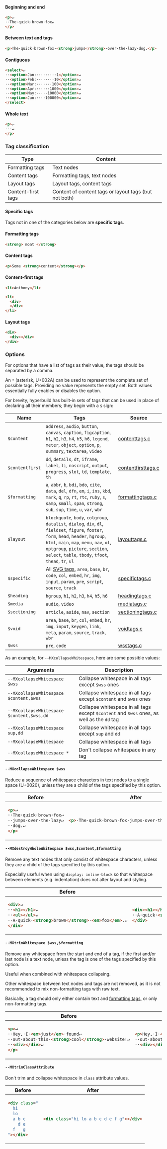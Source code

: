 #### Beginning and end

```html
<p>↵
··The·quick·brown·fox↵
</p>
```

#### Between text and tags

```html
<p>The·quick·brown·fox·<strong>jumps</strong>·over·the·lazy·dog.</p>
```

#### Contiguous

```html
<select>↵
··<option>Jan:·········1</option>↵
··<option>Feb:········10</option>↵
··<option>Mar:·······100</option>↵
··<option>Apr:······1000</option>↵
··<option>May:·····10000</option>↵
··<option>Jun:····100000</option>↵
</select>
```

#### Whole text

```html
<p>↵
···↵
</p>
```

### Tag classification

|Type|Content|
|---|---|
|Formatting tags|Text nodes|
|Content tags|Formatting tags, text nodes|
|Layout tags|Layout tags, content tags|
|Content-first tags|Content of content tags or layout tags (but not both)|

#### Specific tags

Tags not in one of the categories below are **specific tags**.

#### Formatting tags

```html
<strong> moat </strong>
```

#### Content tags

```html
<p>Some <strong>content</strong></p>
```

#### Content-first tags

```html
<li>Anthony</li>
```

```html
<li>
  <div>
  </div>
</li>
```

#### Layout tags

```html
<div>
  <div></div>
</div>
```

### Options

For options that have a list of tags as their value, the tags should be separated by a comma.

An `*` (asterisk, U+002A) can be used to represent the complete set of possible tags. Providing no value represents the empty set.
Both values essentially fully enables or disables the option.

For brevity, hyperbuild has built-in sets of tags that can be used in place of declaring all their members; they begin with a `$` sign:

|Name|Tags|Source|
|---|---|---|
|`$content`|`address`, `audio`, `button`, `canvas`, `caption`, `figcaption`, `h1`, `h2`, `h3`, `h4`, `h5`, `h6`, `legend`, `meter`, `object`, `option`, `p`, `summary`, `textarea`, `video`|[contenttags.c](src/main/c/rule/tag/contenttags.c)|
|`$contentfirst`|`dd`, `details`, `dt`, `iframe`, `label`, `li`, `noscript`, `output`, `progress`, `slot`, `td`, `template`, `th`|[contentfirsttags.c](src/main/c/rule/tag/contentfirsttags.c)|
|`$formatting`|`a`, `abbr`, `b`, `bdi`, `bdo`, `cite`, `data`, `del`, `dfn`, `em`, `i`, `ins`, `kbd`, `mark`, `q`, `rp`, `rt`, `rtc`, `ruby`, `s`, `samp`, `small`, `span`, `strong`, `sub`, `sup`, `time`, `u`, `var`, `wbr`|[formattingtags.c](src/main/c/rule/tag/formattingtags.c)|
|`$layout`|`blockquote`, `body`, `colgroup`, `datalist`, `dialog`, `div`, `dl`, `fieldset`, `figure`, `footer`, `form`, `head`, `header`, `hgroup`, `html`, `main`, `map`, `menu`, `nav`, `ol`, `optgroup`, `picture`, `section`, `select`, `table`, `tbody`, `tfoot`, `thead`, `tr`, `ul`|[layouttags.c](src/main/c/rule/tag/layouttags.c)|
|`$specific`|All [SVG tags](src/main/c/rule/tag/svgtags.c), `area`, `base`, `br`, `code`, `col`, `embed`, `hr`, `img`, `input`, `param`, `pre`, `script`, `source`, `track`|[specifictags.c](src/main/c/rule/tag/specifictags.c)|
|`$heading`|`hgroup`, `h1`, `h2`, `h3`, `h4`, `h5`, `h6`|[headingtags.c](src/main/c/rule/tag/headingtags.c)|
|`$media`|`audio`, `video`|[mediatags.c](src/main/c/rule/tag/mediatags.c)|
|`$sectioning`|`article`, `aside`, `nav`, `section`|[sectioningtags.c](src/main/c/rule/tag/sectioningtags.c)|
|`$void`|`area`, `base`, `br`, `col`, `embed`, `hr`, `img`, `input`, `keygen`, `link`, `meta`, `param`, `source`, `track`, `wbr`|[voidtags.c](src/main/c/rule/tag/voidtags.c)|
|`$wss`|`pre`, `code`|[wsstags.c](src/main/c/rule/tag/wsstags.c)|

As an example, for `--MXcollapseWhitespace`, here are some possible values:

|Arguments|Description|
|---|---|
|`--MXcollapseWhitespace $wss`|Collapse whitespace in all tags except `$wss` ones|
|`--MXcollapseWhitespace $content,$wss`|Collapse whitespace in all tags except `$content` and `$wss` ones|
|`--MXcollapseWhitespace $content,$wss,dd`|Collapse whitespace in all tags except `$content` and `$wss` ones, as well as the `dd` tag|
|`--MXcollapseWhitespace sup,dd`|Collapse whitespace in all tags except `sup` and `dd`|
|`--MXcollapseWhitespace`|Collapse whitespace in all tags|
|`--MXcollapseWhitespace *`|Don't collapse whitespace in any tag|

#### `--MXcollapseWhitespace $wss`

Reduce a sequence of whitespace characters in text nodes to a single space (U+0020), unless they are a child of the tags specified by this option.

<table><thead><tr><th>Before<th>After<tbody><tr><td>

```html
<p>↵
··The·quick·brown·fox↵
··jumps·over·the·lazy↵
··dog.↵
</p>
```

<td>

```html
<p>·The·quick·brown·fox·jumps·over·the·lazy·dog.·</p>
```

</table>

#### `--MXdestroyWholeWhitespace $wss,$content,$formatting`

Remove any text nodes that only consist of whitespace characters, unless they are a child of the tags specified by this option.

Especially useful when using `display: inline-block` so that whitespace between elements (e.g. indentation) does not alter layout and styling.

<table><thead><tr><th>Before<th>After<tbody><tr><td>

```html
<div>↵
··<h1></h1>↵
··<ul></ul>↵
··A·quick·<strong>brown</strong>·<em>fox</em>.↵
</div>
```

<td>

```html
<div><h1></h1><ul></ul>↵
··A·quick·<strong>brown</strong><em>fox</em>.↵
</div>
```

</table>

#### `--MXtrimWhitespace $wss,$formatting`

Remove any whitespace from the start and end of a tag, if the first and/or last node is a text node, unless the tag is one of the tags specified by this option.

Useful when combined with whitespace collapsing.

Other whitespace between text nodes and tags are not removed, as it is not recommended to mix non-formatting tags with raw text.

Basically, a tag should only either contain text and [formatting tags](#formatting-tags), or only non-formatting tags.

<table><thead><tr><th>Before<th>After<tbody><tr><td>

```html
<p>↵
··Hey,·I·<em>just</em>·found↵
··out·about·this·<strong>cool</strong>·website!↵
··<div></div>↵
</p>
```

<td>

```html
<p>Hey,·I·<em>just</em>·found↵
··out·about·this·<strong>cool</strong>·website!↵
··<div></div></p>
```

</table>

#### `--MXtrimClassAttribute`

Don't trim and collapse whitespace in `class` attribute values.

<table><thead><tr><th>Before<th>After<tbody><tr><td>

```html
<div class="
  hi
  lo
  a b c
    d e
  f   g
"></div>
```

<td>

```html
<div class="hi lo a b c d e f g"></div>
```

</table>
